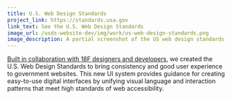 ```yaml
---
title: U.S. Web Design Standards
project_link: https://standards.usa.gov
link_text: See the U.S. Web Design Standards
image_url: /usds-website-dev/img/work/us-web-design-standards.png
image_description: A partial screenshot of the US web design standards site
---
```


[Built in collaboration with 18F designers and developers](https://medium.com/@USDigitalService/introducing-u-s-web-design-standards-aff21383afd6#.1vunnmtyr), we created the U.S. Web Design Standards to bring consistency and good user experience to government websites. This new UI system provides guidance for creating easy-to-use digital interfaces by unifying visual language and interaction patterns that meet high standards of web accessibility. 
